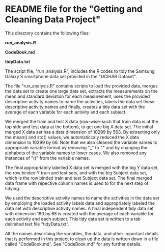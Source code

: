 README file for the "Getting and Cleaning Data Project"
==========================================

This directory contains the following files:

**run_analysis.R**

**CodeBook.md**

**tidyData.txt**



The script file, "run_analysis.R", includes the R codes to tidy the Samsung Galaxy S smartphone data set provided in the "UCIHAR Dataset".

The file "run_analysis.R" contains scripts to load the provided data, merges the data set to create one large data set,
extracts the measurements on the mean and standard deviation for each measurement, uses the provided descriptive activity names to name the activities, labels the data set these descriptive activity names and finally, creates a tidy data set with the average of each variable for each activity and each subject.


We merged the  train and test X data (row-wise-such that train data is at the top side and test data at the bottom), to get one big X data set. The initial merged X data set has a data dimension of 10299 by 563. By extracting only the mean() and std() values, we automaticcaly reduced the X data dimension to 10299 by 66. Note that we also cleaned the variable names to appropriate variable format by removing "_" to "." and by changing the alphabets of the variable names to lower cases. We also removed any instances of "()" from the variable names.

The final appropriately labelled X data set is merged with the big Y data set, the row binded Y train and test sets, and with the big Subject data set, which is the row binded train and test Subject data set. The final merged data frame with repective column names is used to for the next step of tidying.


We used the descriptive activity names to name the activities in the data set by employing the loaded activity labels data and appropriately labeled the data set with descriptive activity names. A final independent tidy data set with dimension 180 by 68 is created with the average of each variable for each activity and each subject. This tidy data set is written to a tab delimited text file "tidyData.txt".

All the  names describing the variables, the data, and other important details that is performed in this project to clean up the data is written down in a file called "CodeBook.md". See "CodeBook.md" for any further details.



